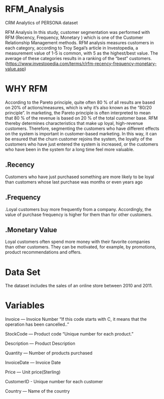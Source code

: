 # RFM_Analysis
CRM Analytics of PERSONA dataset

RFM Analysis
In this study, customer segmentation was performed with RFM (Recency, Frequency, Monetary ) which is one of the Customer Relationship Management methods.
RFM analysis measures customers in each category, according to Troy Segal’s article in Investopedia, a measurement value of 1-5 is common, with 5 as the highest/best value. The average of these categories results in a ranking of the “best” customers. (https://www.investopedia.com/terms/r/rfm-recency-frequency-monetary-value.asp)

# WHY RFM
According to the Pareto principle, quite often 80 % of all results are based on 20% of actions/measures, which is why it’s also known as the “80/20 principle”. In marketing, the Pareto principle is often interpreted to mean that 80 % of the revenue is based on 20 % of the total customer base. RFM thereby determines characteristics that make up loyal, high-revenue customers.
Therefore, segmenting the customers who have different effects on the system is important in customer-based marketing. In this way, it can be ensured that the churn customer rejoins the system, the loyalty of the customers who have just entered the system is increased, or the customers who have been in the system for a long time feel more valuable.
## .Recency
Customers who have just purchased something are more likely to be loyal than customers whose last purchase was months or even years ago

## .Frequency
.Loyal customers buy more frequently from a company. Accordingly, the value of purchase frequency is higher for them than for other customers.

## .Monetary Value
Loyal customers often spend more money with their favorite companies than other customers. They can be motivated, for example, by promotions, product recommendations and offers. 

# Data Set
The dataset includes the sales of an online store between 2010 and 2011.

# Variables
Invoice — Invoice Number “If this code starts with C, it means that the operation has been cancelled..”

StockCode — Product code “Unique number for each product.” 

Description — Product Description

Quantity — Number of products purchased

InvoiceDate — Invoice Date

Price — Unit price(Sterling)

CustomerID - Unique number for each customer

Country — Name of the country 
